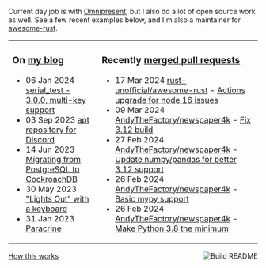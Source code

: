 Current day job is with [Omnipresent](https://www.omnipresent.com/), but I also do a lot of open source work as well. See a few recent examples below, and I'm also a maintainer for [awesome-rust](https://github.com/rust-unofficial/awesome-rust).

<table><tr><td valign="top">

### On [my blog](https://tevps.net/blog)
<!-- blog starts -->
* 06 Jan 2024 [serial_test - 3.0.0, multi-key support](https://tevps.net/blog/2024/01/06/serial_test-300-multi-key-support)
* 03 Sep 2023 [apt repository for Discord](https://tevps.net/blog/2023/09/03/apt-repository-for-discord)
* 14 Jun 2023 [Migrating from PostgreSQL to CockroachDB](https://tevps.net/blog/2023/06/14/migrating-from-postgresql-to-cockroachdb)
* 30 May 2023 ["Lights Out" with a keyboard](https://tevps.net/blog/2023/05/30/lights-out-with-a-keyboard)
* 31 Jan 2023 [Paracrine](https://tevps.net/blog/2023/01/31/paracrine)
<!-- blog ends -->

</td><td valign="top">

### Recently [merged pull requests](https://github.com/search?o=desc&q=is%3Apr+author%3Apalfrey+-user%3Apalfrey+is%3Amerged+is%3Apublic&s=created&type=Issues)

<!-- prs starts -->
* 17 Mar 2024 [rust-unofficial/awesome-rust](https://github.com/rust-unofficial/awesome-rust) - [Actions upgrade for node 16 issues](https://github.com/rust-unofficial/awesome-rust/pull/1684)
* 09 Mar 2024 [AndyTheFactory/newspaper4k](https://github.com/AndyTheFactory/newspaper4k) - [Fix 3.12 build](https://github.com/AndyTheFactory/newspaper4k/pull/619)
* 27 Feb 2024 [AndyTheFactory/newspaper4k](https://github.com/AndyTheFactory/newspaper4k) - [Update numpy/pandas for better 3.12 support](https://github.com/AndyTheFactory/newspaper4k/pull/618)
* 26 Feb 2024 [AndyTheFactory/newspaper4k](https://github.com/AndyTheFactory/newspaper4k) - [Basic mypy support](https://github.com/AndyTheFactory/newspaper4k/pull/613)
* 26 Feb 2024 [AndyTheFactory/newspaper4k](https://github.com/AndyTheFactory/newspaper4k) - [Make Python 3.8 the minimum](https://github.com/AndyTheFactory/newspaper4k/pull/614)
<!-- prs ends -->

</td></tr></table>

<a href="https://github.com/palfrey/palfrey/actions"><img src="https://github.com/palfrey/palfrey/workflows/Build%20README/badge.svg?branch=main" align="right" alt="Build README"></a> <a href="https://tevps.net/blog/2020/7/11/customising-github-profile-pages/">How this works</a>
